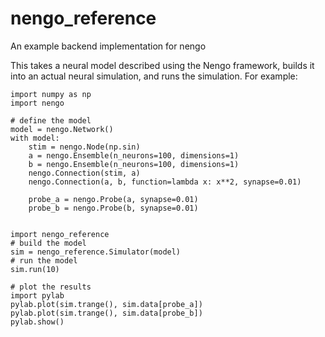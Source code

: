 # nengo_reference
An example backend implementation for nengo

This takes a neural model described using the Nengo framework, builds it 
into an actual neural simulation, and runs the simulation.  For example:

```
import numpy as np
import nengo

# define the model
model = nengo.Network()
with model:
    stim = nengo.Node(np.sin)
    a = nengo.Ensemble(n_neurons=100, dimensions=1)
    b = nengo.Ensemble(n_neurons=100, dimensions=1)
    nengo.Connection(stim, a)
    nengo.Connection(a, b, function=lambda x: x**2, synapse=0.01)
    
    probe_a = nengo.Probe(a, synapse=0.01)
    probe_b = nengo.Probe(b, synapse=0.01)
    

import nengo_reference
# build the model
sim = nengo_reference.Simulator(model)
# run the model
sim.run(10)

# plot the results
import pylab
pylab.plot(sim.trange(), sim.data[probe_a])
pylab.plot(sim.trange(), sim.data[probe_b])
pylab.show()
```
